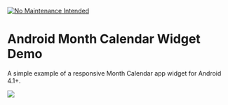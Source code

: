 [![No Maintenance Intended](http://unmaintained.tech/badge.svg)](http://unmaintained.tech/)

Android Month Calendar Widget Demo
==================================

A simple example of a responsive Month Calendar app widget for Android 4.1+.

<img src="https://raw.github.com/romannurik/Android-MonthCalendarWidget/master/hero.png">
